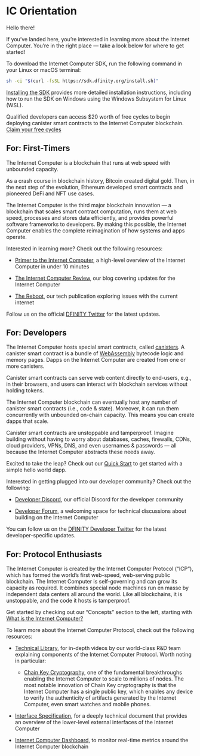 # IC Orientation

Hello there!

If you’ve landed here, you’re interested in learning more about the Internet Computer. You’re in the right place — take a look below for where to get started!

To download the Internet Computer SDK, run the following command in your Linux or macOS terminal:

``` bash
sh -ci "$(curl -fsSL https://sdk.dfinity.org/install.sh)"
```

[Installing the SDK](build/install-upgrade-remove) provides more detailed installation instructions, including how to run the SDK on Windows using the Windows Subsystem for Linux (WSL).


<div class="note">

Qualified developers can access $20 worth of free cycles to begin deploying canister smart contracts to the Internet Computer blockchain. [Claim your free cycles](https://faucet.dfinity.org/auth)

</div>

## For: First-Timers

The Internet Computer is a blockchain that runs at web speed with unbounded capacity.

As a crash course in blockchain history, Bitcoin created digital gold. Then, in the next step of the evolution, Ethereum developed smart contracts and pioneered DeFi and NFT use cases.

The Internet Computer is the third major blockchain innovation — a blockchain that scales smart contract computation, runs them at web speed, processes and stores data efficiently, and provides powerful software frameworks to developers. By making this possible, the Internet Computer enables the complete reimagination of how systems and apps operate.

Interested in learning more? Check out the following resources:

-   [Primer to the Internet Computer](https://www.youtube.com/watch?v=YWHTNr8RZHg&list=PLuhDt1vhGcrf4DgKZecU3ar_RA1cB0vUT&index=17&ab_channel=DFINITY), a high-level overview of the Internet Computer in under 10 minutes

-   [The Internet Computer Review](https://medium.com/dfinity), our blog covering updates for the Internet Computer

-   [The Reboot](https://thereboot.com/), our tech publication exploring issues with the current internet

Follow us on the official [DFINITY Twitter](https://twitter.com/dfinity) for the latest updates.

## For: Developers

The Internet Computer hosts special smart contracts, called [canisters](https://medium.com/dfinity/software-canisters-an-evolution-of-smart-contracts-internet-computer-f1f92f1bfffb). A canister smart contract is a bundle of [WebAssembly](https://webassembly.org/) bytecode logic and memory pages. Dapps on the Internet Computer are created from one or more canisters.

Canister smart contracts can serve web content directly to end-users, e.g., in their browsers, and users can interact with blockchain services without holding tokens.

The Internet Computer blockchain can eventually host any number of canister smart contracts (i.e., code & state). Moreover, it can run them concurrently with unbounded on-chain capacity. This means you can create dapps that scale.

Canister smart contracts are unstoppable and tamperproof. Imagine building without having to worry about databases, caches, firewalls, CDNs, cloud providers, VPNs, DNS, and even usernames & passwords — all because the Internet Computer abstracts these needs away.

Excited to take the leap? Check out our [Quick Start](quickstart:quickstart-intro) to get started with a simple hello world dapp.

Interested in getting plugged into our developer community? Check out the following:

-   [Developer Discord](https://discord.gg/cA7y6ezyE2), our official Discord for the developer community

-   [Developer Forum](https://forum.dfinity.org/), a welcoming space for technical discussions about building on the Internet Computer

You can follow us on the [DFINITY Developer Twitter](https://twitter.com/dfinitydev) for the latest developer-specific updates.

## For: Protocol Enthusiasts

The Internet Computer is created by the Internet Computer Protocol (“ICP”), which has formed the world’s first web-speed, web-serving public blockchain. The Internet Computer is self-governing and can grow its capacity as required. It combines special node machines run en masse by independent data centers all around the world. Like all blockchains, it is unstoppable, and the code it hosts is tamperproof.

Get started by checking out our “Concepts” section to the left, starting with [What is the Internet Computer?](../concepts/what-is-IC)

To learn more about the Internet Computer Protocol, check out the following resources:

-   [Technical Library](https://dfinity.org/technicals/), for in-depth videos by our world-class R&D team explaining components of the Internet Computer Protocol. Worth noting in particular:

    -   [Chain Key Cryptography](https://dfinity.org/technicals/chain-key-technology), one of the fundamental breakthroughs enabling the Internet Computer to scale to millions of nodes. The most notable innovation of Chain Key cryptography is that the Internet Computer has a single public key, which enables any device to verify the authenticity of artifacts generated by the Internet Computer, even smart watches and mobile phones.

-   [Interface Specification](../references/ic-interface-spec), for a deeply technical document that provides an overview of the lower-level external interfaces of the Internet Computer

-   [Internet Computer Dashboard](https://dashboard.internetcomputer.org/), to monitor real-time metrics around the Internet Computer blockchain
